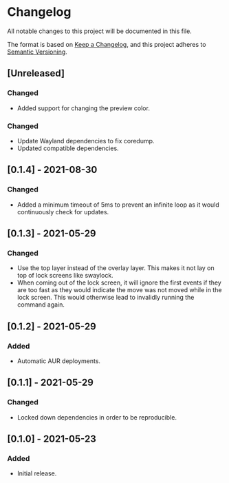 # Changelog
All notable changes to this project will be documented in this file.

The format is based on [Keep a Changelog](https://keepachangelog.com/en/1.0.0/),
and this project adheres to [Semantic Versioning](https://semver.org/spec/v2.0.0.html).

## [Unreleased]
### Changed
- Added support for changing the preview color.

### Changed
- Update Wayland dependencies to fix coredump.
- Updated compatible dependencies.

## [0.1.4] - 2021-08-30
### Changed
- Added a minimum timeout of 5ms to prevent an infinite loop as it would continuously check for updates.

## [0.1.3] - 2021-05-29
### Changed
- Use the top layer instead of the overlay layer. This makes it not lay on top of lock screens like swaylock.
- When coming out of the lock screen, it will ignore the first events if they are too fast as they would indicate the move was not moved while in the lock screen. This would otherwise lead to invalidly running the command again.

## [0.1.2] - 2021-05-29
### Added
- Automatic AUR deployments.

## [0.1.1] - 2021-05-29
### Changed
- Locked down dependencies in order to be reproducible.

## [0.1.0] - 2021-05-23
### Added
- Initial release.
